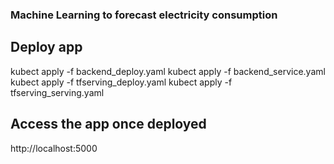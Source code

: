 ### Machine Learning to forecast electricity consumption

## Deploy app

kubect apply -f backend_deploy.yaml
kubect apply -f backend_service.yaml
kubect apply -f tfserving_deploy.yaml
kubect apply -f tfserving_serving.yaml

## Access the app once deployed

http://localhost:5000
